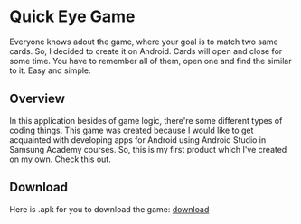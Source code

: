 # Quick Eye Game
Everyone knows adout the game, where your goal is to match two same cards. So, I decided to create it on Android. Cards will open and close for some time. You have to remember all of them, open one and find the similar to it. Easy and simple.
## Overview
In this application besides of game logic, there're some different types of coding things. This game was created because I would like to get acquainted with developing apps for Android using Android Studio in Samsung Academy courses. So, this is my first product which I've created on my own. Check this out.
## Download
Here is .apk for you to download the game: [download](app/release/app-release.apk)

